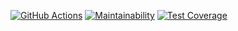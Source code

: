 [![GitHub Actions](https://github.com/maxtiish/filter/actions/workflows/main.yml/badge.svg?event=push)](https://github.com/maxtiish/filter/actions/workflows/main.yml)
[![Maintainability](https://api.codeclimate.com/v1/badges/6bf6b12d628a8c74ba80/maintainability)](https://codeclimate.com/github/maxtiish/filter/maintainability)
[![Test Coverage](https://api.codeclimate.com/v1/badges/6bf6b12d628a8c74ba80/test_coverage)](https://codeclimate.com/github/maxtiish/filter/test_coverage)
